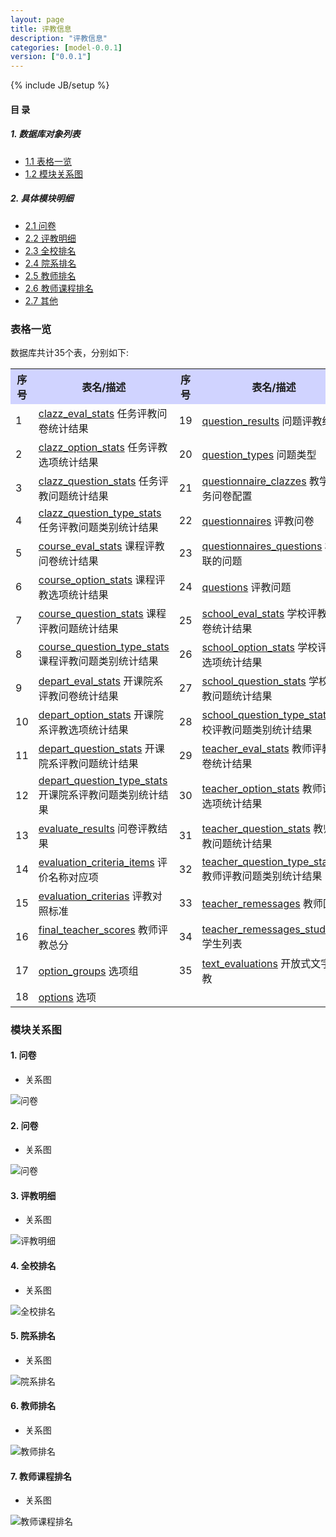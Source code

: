 ```yaml
---
layout: page
title: 评教信息 
description: "评教信息"
categories: [model-0.0.1]
version: ["0.0.1"]
---
```

{% include JB/setup %}

#### 目 录

##### 1. 数据库对象列表
  * [1.1 表格一览](index.html#表格一览)
  * [1.2 模块关系图](index.html#模块关系图)

##### 2. 具体模块明细
* [2.1 问卷](questionnaires.html)
* [2.2 评教明细](detail_results.html)
* [2.3 全校排名](college_results.html)
* [2.4 院系排名](depart_results.html)
* [2.5 教师排名](teacher_results.html)
* [2.6 教师课程排名](course_results.html)
* [2.7 其他](misc.html)

### 表格一览
数据库共计35个表，分别如下:

<table class="table table-bordered table-striped table-condensed">
  <tr>
    <th style="background-color:#D0D3FF">序号</th>
    <th style="background-color:#D0D3FF">表名/描述</th>
    <th style="background-color:#D0D3FF">序号</th>
    <th style="background-color:#D0D3FF">表名/描述</th>
  </tr>
  <tr>
    <td>1</td>
    <td><a href="misc.html#表格-clazz_eval_stats-任务评教问卷统计结果">clazz_eval_stats</a> 任务评教问卷统计结果</td>
    <td>19</td>
    <td><a href="detail_results.html#表格-question_results-问题评教结果">question_results</a> 问题评教结果</td>
  </tr>
  <tr>
    <td>2</td>
    <td><a href="misc.html#表格-clazz_option_stats-任务评教选项统计结果">clazz_option_stats</a> 任务评教选项统计结果</td>
    <td>20</td>
    <td><a href="questionnaires.html#表格-question_types-问题类型">question_types</a> 问题类型</td>
  </tr>
  <tr>
    <td>3</td>
    <td><a href="misc.html#表格-clazz_question_stats-任务评教问题统计结果">clazz_question_stats</a> 任务评教问题统计结果</td>
    <td>21</td>
    <td><a href="misc.html#表格-questionnaire_clazzes-教学任务问卷配置">questionnaire_clazzes</a> 教学任务问卷配置</td>
  </tr>
  <tr>
    <td>4</td>
    <td><a href="misc.html#表格-clazz_question_type_stats-任务评教问题类别统计结果">clazz_question_type_stats</a> 任务评教问题类别统计结果</td>
    <td>22</td>
    <td><a href="questionnaires.html#表格-questionnaires-评教问卷">questionnaires</a> 评教问卷</td>
  </tr>
  <tr>
    <td>5</td>
    <td><a href="course_results.html#表格-course_eval_stats-课程评教问卷统计结果">course_eval_stats</a> 课程评教问卷统计结果</td>
    <td>23</td>
    <td><a href="questionnaires.html#表格-questionnaires_questions-相关联的问题">questionnaires_questions</a> 相关联的问题</td>
  </tr>
  <tr>
    <td>6</td>
    <td><a href="course_results.html#表格-course_option_stats-课程评教选项统计结果">course_option_stats</a> 课程评教选项统计结果</td>
    <td>24</td>
    <td><a href="questionnaires.html#表格-questions-评教问题">questions</a> 评教问题</td>
  </tr>
  <tr>
    <td>7</td>
    <td><a href="course_results.html#表格-course_question_stats-课程评教问题统计结果">course_question_stats</a> 课程评教问题统计结果</td>
    <td>25</td>
    <td><a href="college_results.html#表格-school_eval_stats-学校评教问卷统计结果">school_eval_stats</a> 学校评教问卷统计结果</td>
  </tr>
  <tr>
    <td>8</td>
    <td><a href="course_results.html#表格-course_question_type_stats-课程评教问题类别统计结果">course_question_type_stats</a> 课程评教问题类别统计结果</td>
    <td>26</td>
    <td><a href="college_results.html#表格-school_option_stats-学校评教选项统计结果">school_option_stats</a> 学校评教选项统计结果</td>
  </tr>
  <tr>
    <td>9</td>
    <td><a href="depart_results.html#表格-depart_eval_stats-开课院系评教问卷统计结果">depart_eval_stats</a> 开课院系评教问卷统计结果</td>
    <td>27</td>
    <td><a href="college_results.html#表格-school_question_stats-学校评教问题统计结果">school_question_stats</a> 学校评教问题统计结果</td>
  </tr>
  <tr>
    <td>10</td>
    <td><a href="depart_results.html#表格-depart_option_stats-开课院系评教选项统计结果">depart_option_stats</a> 开课院系评教选项统计结果</td>
    <td>28</td>
    <td><a href="college_results.html#表格-school_question_type_stats-学校评教问题类别统计结果">school_question_type_stats</a> 学校评教问题类别统计结果</td>
  </tr>
  <tr>
    <td>11</td>
    <td><a href="depart_results.html#表格-depart_question_stats-开课院系评教问题统计结果">depart_question_stats</a> 开课院系评教问题统计结果</td>
    <td>29</td>
    <td><a href="teacher_results.html#表格-teacher_eval_stats-教师评教问卷统计结果">teacher_eval_stats</a> 教师评教问卷统计结果</td>
  </tr>
  <tr>
    <td>12</td>
    <td><a href="depart_results.html#表格-depart_question_type_stats-开课院系评教问题类别统计结果">depart_question_type_stats</a> 开课院系评教问题类别统计结果</td>
    <td>30</td>
    <td><a href="teacher_results.html#表格-teacher_option_stats-教师评教选项统计结果">teacher_option_stats</a> 教师评教选项统计结果</td>
  </tr>
  <tr>
    <td>13</td>
    <td><a href="detail_results.html#表格-evaluate_results-问卷评教结果">evaluate_results</a> 问卷评教结果</td>
    <td>31</td>
    <td><a href="teacher_results.html#表格-teacher_question_stats-教师评教问题统计结果">teacher_question_stats</a> 教师评教问题统计结果</td>
  </tr>
  <tr>
    <td>14</td>
    <td><a href="misc.html#表格-evaluation_criteria_items-评价名称对应项">evaluation_criteria_items</a> 评价名称对应项</td>
    <td>32</td>
    <td><a href="teacher_results.html#表格-teacher_question_type_stats-教师评教问题类别统计结果">teacher_question_type_stats</a> 教师评教问题类别统计结果</td>
  </tr>
  <tr>
    <td>15</td>
    <td><a href="misc.html#表格-evaluation_criterias-评教对照标准">evaluation_criterias</a> 评教对照标准</td>
    <td>33</td>
    <td><a href="teacher_results.html#表格-teacher_remessages-教师回复">teacher_remessages</a> 教师回复</td>
  </tr>
  <tr>
    <td>16</td>
    <td><a href="misc.html#表格-final_teacher_scores-教师评教总分">final_teacher_scores</a> 教师评教总分</td>
    <td>34</td>
    <td><a href="teacher_results.html#表格-teacher_remessages_students-学生列表">teacher_remessages_students</a> 学生列表</td>
  </tr>
  <tr>
    <td>17</td>
    <td><a href="questionnaires.html#表格-option_groups-选项组">option_groups</a> 选项组</td>
    <td>35</td>
    <td><a href="misc.html#表格-text_evaluations-开放式文字评教">text_evaluations</a> 开放式文字评教</td>
  </tr>
  <tr>
    <td>18</td>
    <td><a href="questionnaires.html#表格-options-选项">options</a> 选项</td>
    <td></td>
    <td></td>
  </tr>
</table>

### 模块关系图


#### 1. 问卷
  * 关系图

![问卷](images/questionnaires.png)


#### 2. 问卷
  * 关系图

![问卷](images/results.png)


#### 3. 评教明细
  * 关系图

![评教明细](images/detail_results.png)


#### 4. 全校排名
  * 关系图

![全校排名](images/college_results.png)


#### 5. 院系排名
  * 关系图

![院系排名](images/depart_results.png)


#### 6. 教师排名
  * 关系图

![教师排名](images/teacher_results.png)


#### 7. 教师课程排名
  * 关系图

![教师课程排名](images/course_results.png)



